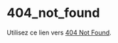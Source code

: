# 404_not_found

Utilisez ce lien vers [404 Not Found]( https://pierreweets.github.io/404_not_found/index.html).